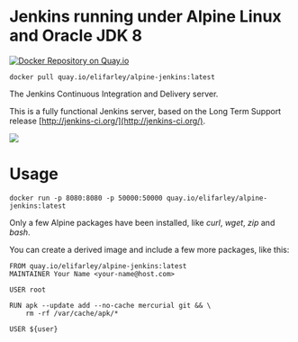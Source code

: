 # Jenkins running under Alpine Linux and Oracle JDK 8
[![Docker Repository on Quay.io](https://quay.io/repository/elifarley/alpine-jenkins/status "Docker Repository on Quay.io")](https://quay.io/repository/elifarley/alpine-jenkins)

``docker pull quay.io/elifarley/alpine-jenkins:latest``

The Jenkins Continuous Integration and Delivery server.

This is a fully functional Jenkins server, based on the Long Term Support release
[http://jenkins-ci.org/](http://jenkins-ci.org/).


<img src="http://jenkins-ci.org/sites/default/files/jenkins_logo.png"/>


# Usage

```
docker run -p 8080:8080 -p 50000:50000 quay.io/elifarley/alpine-jenkins:latest
```

Only a few Alpine packages have been installed, like *curl*, *wget*, *zip* and *bash*.

You can create a derived image and include a few more packages, like this:

```
FROM quay.io/elifarley/alpine-jenkins:latest
MAINTAINER Your Name <your-name@host.com>

USER root

RUN apk --update add --no-cache mercurial git && \
    rm -rf /var/cache/apk/*
    
USER ${user}

```
